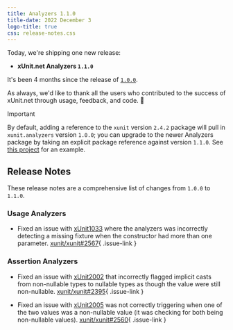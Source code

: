 ```yaml
---
title: Analyzers 1.1.0
title-date: 2022 December 3
logo-title: true
css: release-notes.css
---
```


Today, we're shipping one new release:

* **xUnit.net Analyzers `1.1.0`**

It's been 4 months since the release of [`1.0.0`](1.0.0).

As always, we'd like to thank all the users who contributed to the success of xUnit.net through usage, feedback, and code. 🎉

> [!IMPORTANT]
> By default, adding a reference to the `xunit` version `2.4.2` package will pull in `xunit.analyzers` version `1.0.0`; you can upgrade to the newer Analyzers package by taking an explicit package reference against version `1.1.0`. See [this project](https://github.com/xunit/xunit.integration/blob/bca460c71fe56ce76d7d278b165ed08d031c0702/analyzers/FullXunit/FullXunit.csproj#L9-L10) for an example.

## Release Notes

These release notes are a comprehensive list of changes from `1.0.0` to `1.1.0`.

### Usage Analyzers

* Fixed an issue with [xUnit1033](/xunit.analyzers/rules/xUnit1033) where the analyzers was incorrectly detecting a missing fixture when the constructor had more than one parameter. [xunit/xunit#2567](https://github.com/xunit/xunit/issues/2567){ .issue-link }

### Assertion Analyzers

* Fixed an issue with [xUnit2002](/xunit.analyzers/rules/xUnit2002) that incorrectly flagged implicit casts from non-nullable types to nullable types as though the value were still non-nullable. [xunit/xunit#2395](https://github.com/xunit/xunit/issues/2395){ .issue-link }

* Fixed an issue with [xUnit2005](/xunit.analyzers/rules/xUnit2005) was not correctly triggering when one of the two values was a non-nullable value (it was checking for both being non-nullable values). [xunit/xunit#2560](https://github.com/xunit/xunit/issues/2560){ .issue-link }

